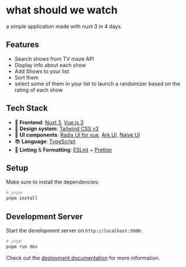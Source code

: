 # what should we watch

a simple application made with nuxt 3 in 4 days.

## Features

- Search shows from TV maze API
- Display info about each show
- Add Shows to your list
- Sort them
- select some of them in your list to launch a randomizer based on the rating of each show

## Tech Stack

- 🎨 **Frontend**: [Nuxt 3](https://nuxt.com/), [Vue.js 3](https://vuejs.org/)
- 💅 **Design system**: [Tailwind CSS v3](https://tailwindcss.com/)
- 🧩 **UI components**: [Radix UI for vue](https://www.radix-vue.com/overview/getting-started.html), [Ark UI](https://ark-ui.com/), [Naive UI](https://www.naiveui.com/en-US/os-theme)
- 📚 **Language**: [TypeScript](https://www.typescriptlang.org/)
- 🧹 **Linting** & **Formatting**: [ESLint](https://eslint.org/) + [Prettier](https://prettier.io/)

## Setup

Make sure to install the dependencies:

```bash
# pnpm
pnpm install
```

## Development Server

Start the development server on `http://localhost:3000`:

```bash
# pnpm
pnpm run dev
```

Check out the [deployment documentation](https://nuxt.com/docs/getting-started/deployment) for more information.
